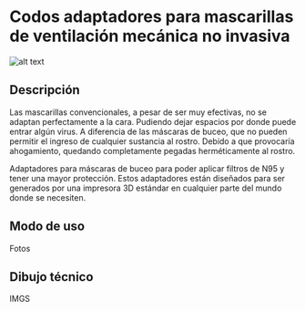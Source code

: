# Codos adaptadores para mascarillas de ventilación mecánica no invasiva


![alt text](https://user-images.githubusercontent.com/66433884/83801627-76a40080-a677-11ea-8661-da71d856db8a.png)

## Descripción

Las mascarillas convencionales, a pesar de ser muy efectivas, no se adaptan perfectamente a la cara. Pudiendo dejar espacios por donde puede entrar algún virus. A diferencia de las máscaras de buceo, que no pueden permitir el ingreso de cualquier sustancia al rostro. Debido a que provocaría ahogamiento, quedando completamente pegadas herméticamente al rostro.

Adaptadores para máscaras de buceo para poder aplicar filtros de N95 y tener una mayor protección. Estos adaptadores están diseñados para ser generados por una impresora 3D estándar en cualquier parte del mundo donde se necesiten.


## Modo de uso

Fotos

## Dibujo técnico

IMGS
